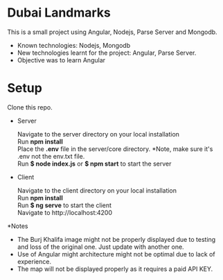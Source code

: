 # Dubai Landmarks
This is a small project using Angular, Nodejs, Parse Server and Mongodb.
- Known technologies: Nodejs, Mongodb
- New technologies learnt for the project: Angular, Parse Server.
- Objective was to learn Angular

# Setup
Clone this repo.
  
- Server
  <div>Navigate to the server directory on your local installation</div>
  <div>Run <b>npm install</b></div>
  <div>Place the <b>.env</b> file in the server/core directory. *Note, make sure it's .env not the env.txt file.</div>
  <div>Run <b>$ node index.js</b> or <b>$ npm start</b> to start the server</div>

- Client
  <div>Navigate to the client directory on your local installation</div>
  <div>Run <b>npm install</b></div>
  <div>Run <b>$ ng serve</b> to start the client</div>
  <div>Navigate to http://localhost:4200</div>
    
*Notes
- The Burj Khalifa image might not be properly displayed due to testing and loss of the original one. Just update with another one.
- Use of Angular might architecture might not be optimal due to lack of experience.
- The map will not be displayed properly as it requires a paid API KEY.
 


